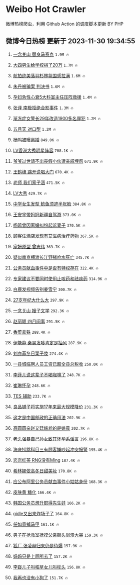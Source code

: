 # Weibo Hot Crawler 



微博热榜爬虫，利用 Github Action 的调度脚本更新 BY PHP 


## 微博今日热榜 更新于 2023-11-30 19:34:55 
1. [一念关山 替身马赛克](https://s.weibo.com/weibo?q=%E4%B8%80%E5%BF%B5%E5%85%B3%E5%B1%B1%20%E6%9B%BF%E8%BA%AB%E9%A9%AC%E8%B5%9B%E5%85%8B&t=31&band_rank=1&Refer=top) `1.9M 🔥` 

1. [大四男生给学校捐了20万](https://s.weibo.com/weibo?q=%23%E5%A4%A7%E5%9B%9B%E7%94%B7%E7%94%9F%E7%BB%99%E5%AD%A6%E6%A0%A1%E6%8D%90%E4%BA%8620%E4%B8%87%23&t=31&band_rank=2&Refer=top) `1.7M 🔥` 

1. [航拍绝美落羽杉林氛围感拉满](https://s.weibo.com/weibo?q=%23%E8%88%AA%E6%8B%8D%E7%BB%9D%E7%BE%8E%E8%90%BD%E7%BE%BD%E6%9D%89%E6%9E%97%E6%B0%9B%E5%9B%B4%E6%84%9F%E6%8B%89%E6%BB%A1%23&t=31&band_rank=3&Refer=top) `1.6M 🔥` 

1. [朱丹被骗案 判决书](https://s.weibo.com/weibo?q=%E6%9C%B1%E4%B8%B9%E8%A2%AB%E9%AA%97%E6%A1%88%20%E5%88%A4%E5%86%B3%E4%B9%A6&t=31&band_rank=4&Refer=top) `1.6M 🔥` 

1. [孕妇急性心衰5大科室主任压阵救援](https://s.weibo.com/weibo?q=%23%E5%AD%95%E5%A6%87%E6%80%A5%E6%80%A7%E5%BF%83%E8%A1%B05%E5%A4%A7%E7%A7%91%E5%AE%A4%E4%B8%BB%E4%BB%BB%E5%8E%8B%E9%98%B5%E6%95%91%E6%8F%B4%23&t=31&band_rank=5&Refer=top) `1.4M 🔥` 

1. [张译 南极拒绝合影事件](https://s.weibo.com/weibo?q=%E5%BC%A0%E8%AF%91%20%E5%8D%97%E6%9E%81%E6%8B%92%E7%BB%9D%E5%90%88%E5%BD%B1%E4%BA%8B%E4%BB%B6&t=31&band_rank=6&Refer=top) `1.3M 🔥` 

1. [渐冻症女警长29年改造1900多名罪犯](https://s.weibo.com/weibo?q=%23%E6%B8%90%E5%86%BB%E7%97%87%E5%A5%B3%E8%AD%A6%E9%95%BF29%E5%B9%B4%E6%94%B9%E9%80%A01900%E5%A4%9A%E5%90%8D%E7%BD%AA%E7%8A%AF%23&t=31&band_rank=7&Refer=top) `1.2M 🔥` 

1. [五月天 对口型](https://s.weibo.com/weibo?q=%E4%BA%94%E6%9C%88%E5%A4%A9%20%E5%AF%B9%E5%8F%A3%E5%9E%8B&t=31&band_rank=8&Refer=top) `1.2M 🔥` 

1. [杨鸣被曝离婚](https://s.weibo.com/weibo?q=%23%E6%9D%A8%E9%B8%A3%E8%A2%AB%E6%9B%9D%E7%A6%BB%E5%A9%9A%23&t=31&band_rank=9&Refer=top) `849.0K 🔥` 

1. [LV香港大秀明星阵容](https://s.weibo.com/weibo?q=%23LV%E9%A6%99%E6%B8%AF%E5%A4%A7%E7%A7%80%E6%98%8E%E6%98%9F%E9%98%B5%E5%AE%B9%23&t=31&band_rank=10&Refer=top) `708.1K 🔥` 

1. [爷爷过世请不出丧假小伙遭亲戚埋怨](https://s.weibo.com/weibo?q=%23%E7%88%B7%E7%88%B7%E8%BF%87%E4%B8%96%E8%AF%B7%E4%B8%8D%E5%87%BA%E4%B8%A7%E5%81%87%E5%B0%8F%E4%BC%99%E9%81%AD%E4%BA%B2%E6%88%9A%E5%9F%8B%E6%80%A8%23&t=31&band_rank=11&Refer=top) `671.9K 🔥` 

1. [王鹤棣 踹开说唱大门](https://s.weibo.com/weibo?q=%E7%8E%8B%E9%B9%A4%E6%A3%A3%20%E8%B8%B9%E5%BC%80%E8%AF%B4%E5%94%B1%E5%A4%A7%E9%97%A8&t=31&band_rank=12&Refer=top) `670.4K 🔥` 

1. [老师 我们家子涵](https://s.weibo.com/weibo?q=%E8%80%81%E5%B8%88%20%E6%88%91%E4%BB%AC%E5%AE%B6%E5%AD%90%E6%B6%B5&t=31&band_rank=13&Refer=top) `471.5K 🔥` 

1. [LV大秀](https://s.weibo.com/weibo?q=LV%E5%A4%A7%E7%A7%80&t=31&band_rank=14&Refer=top) `429.7K 🔥` 

1. [中学女生发型 鲶鱼须遮半张脸](https://s.weibo.com/weibo?q=%E4%B8%AD%E5%AD%A6%E5%A5%B3%E7%94%9F%E5%8F%91%E5%9E%8B%20%E9%B2%B6%E9%B1%BC%E9%A1%BB%E9%81%AE%E5%8D%8A%E5%BC%A0%E8%84%B8&t=31&band_rank=15&Refer=top) `384.8K 🔥` 

1. [王安宇带妈妈新疆自驾游](https://s.weibo.com/weibo?q=%23%E7%8E%8B%E5%AE%89%E5%AE%87%E5%B8%A6%E5%A6%88%E5%A6%88%E6%96%B0%E7%96%86%E8%87%AA%E9%A9%BE%E6%B8%B8%23&t=31&band_rank=16&Refer=top) `373.0K 🔥` 

1. [杨鸣曾因离婚纠纷起诉妻子](https://s.weibo.com/weibo?q=%23%E6%9D%A8%E9%B8%A3%E6%9B%BE%E5%9B%A0%E7%A6%BB%E5%A9%9A%E7%BA%A0%E7%BA%B7%E8%B5%B7%E8%AF%89%E5%A6%BB%E5%AD%90%23&t=31&band_rank=17&Refer=top) `370.5K 🔥` 

1. [顾客住酒店发现有艾滋病治疗药物](https://s.weibo.com/weibo?q=%23%E9%A1%BE%E5%AE%A2%E4%BD%8F%E9%85%92%E5%BA%97%E5%8F%91%E7%8E%B0%E6%9C%89%E8%89%BE%E6%BB%8B%E7%97%85%E6%B2%BB%E7%96%97%E8%8D%AF%E7%89%A9%23&t=31&band_rank=18&Refer=top) `367.5K 🔥` 

1. [家妍原型 曾志伟](https://s.weibo.com/weibo?q=%E5%AE%B6%E5%A6%8D%E5%8E%9F%E5%9E%8B%20%E6%9B%BE%E5%BF%97%E4%BC%9F&t=31&band_rank=19&Refer=top) `363.7K 🔥` 

1. [疑似南京横渡长江野猪呛水死亡](https://s.weibo.com/weibo?q=%23%E7%96%91%E4%BC%BC%E5%8D%97%E4%BA%AC%E6%A8%AA%E6%B8%A1%E9%95%BF%E6%B1%9F%E9%87%8E%E7%8C%AA%E5%91%9B%E6%B0%B4%E6%AD%BB%E4%BA%A1%23&t=31&band_rank=20&Refer=top) `345.7K 🔥` 

1. [公务员献血事件中是否有特权存在](https://s.weibo.com/weibo?q=%23%E5%85%AC%E5%8A%A1%E5%91%98%E7%8C%AE%E8%A1%80%E4%BA%8B%E4%BB%B6%E4%B8%AD%E6%98%AF%E5%90%A6%E6%9C%89%E7%89%B9%E6%9D%83%E5%AD%98%E5%9C%A8%23&t=31&band_rank=21&Refer=top) `322.4K 🔥` 

1. [专家建议不要同时使用止咳药和祛痰药](https://s.weibo.com/weibo?q=%23%E4%B8%93%E5%AE%B6%E5%BB%BA%E8%AE%AE%E4%B8%8D%E8%A6%81%E5%90%8C%E6%97%B6%E4%BD%BF%E7%94%A8%E6%AD%A2%E5%92%B3%E8%8D%AF%E5%92%8C%E7%A5%9B%E7%97%B0%E8%8D%AF%23&t=31&band_rank=22&Refer=top) `314.9K 🔥` 

1. [白鹿发视频告别姜雪宁](https://s.weibo.com/weibo?q=%23%E7%99%BD%E9%B9%BF%E5%8F%91%E8%A7%86%E9%A2%91%E5%91%8A%E5%88%AB%E5%A7%9C%E9%9B%AA%E5%AE%81%23&t=31&band_rank=23&Refer=top) `300.7K 🔥` 

1. [27岁年纪大什么大](https://s.weibo.com/weibo?q=27%E5%B2%81%E5%B9%B4%E7%BA%AA%E5%A4%A7%E4%BB%80%E4%B9%88%E5%A4%A7&t=31&band_rank=24&Refer=top) `297.9K 🔥` 

1. [一念关山 嫂子文学](https://s.weibo.com/weibo?q=%E4%B8%80%E5%BF%B5%E5%85%B3%E5%B1%B1%20%E5%AB%82%E5%AD%90%E6%96%87%E5%AD%A6&t=31&band_rank=25&Refer=top) `292.3K 🔥` 

1. [赵丽颖 四月间事](https://s.weibo.com/weibo?q=%E8%B5%B5%E4%B8%BD%E9%A2%96%20%E5%9B%9B%E6%9C%88%E9%97%B4%E4%BA%8B&t=31&band_rank=26&Refer=top) `291.5K 🔥` 

1. [香菜拿铁](https://s.weibo.com/weibo?q=%E9%A6%99%E8%8F%9C%E6%8B%BF%E9%93%81&t=31&band_rank=27&Refer=top) `288.4K 🔥` 

1. [伊能静 秦昊发嗲肯定是抽风](https://s.weibo.com/weibo?q=%E4%BC%8A%E8%83%BD%E9%9D%99%20%E7%A7%A6%E6%98%8A%E5%8F%91%E5%97%B2%E8%82%AF%E5%AE%9A%E6%98%AF%E6%8A%BD%E9%A3%8E&t=31&band_rank=28&Refer=top) `287.9K 🔥` 

1. [刘亦菲冬日栗子妆](https://s.weibo.com/weibo?q=%23%E5%88%98%E4%BA%A6%E8%8F%B2%E5%86%AC%E6%97%A5%E6%A0%97%E5%AD%90%E5%A6%86%23&t=31&band_rank=29&Refer=top) `274.4K 🔥` 

1. [一县城临聘人员工资已超全县总税收](https://s.weibo.com/weibo?q=%23%E4%B8%80%E5%8E%BF%E5%9F%8E%E4%B8%B4%E8%81%98%E4%BA%BA%E5%91%98%E5%B7%A5%E8%B5%84%E5%B7%B2%E8%B6%85%E5%85%A8%E5%8E%BF%E6%80%BB%E7%A8%8E%E6%94%B6%23&t=31&band_rank=30&Refer=top) `250.0K 🔥` 

1. [李菲儿说这辈子不喝咖啡了](https://s.weibo.com/weibo?q=%E6%9D%8E%E8%8F%B2%E5%84%BF%E8%AF%B4%E8%BF%99%E8%BE%88%E5%AD%90%E4%B8%8D%E5%96%9D%E5%92%96%E5%95%A1%E4%BA%86&t=31&band_rank=31&Refer=top) `248.7K 🔥` 

1. [崔琳怀孕](https://s.weibo.com/weibo?q=%23%E5%B4%94%E7%90%B3%E6%80%80%E5%AD%95%23&t=31&band_rank=32&Refer=top) `248.6K 🔥` 

1. [TES 辅助](https://s.weibo.com/weibo?q=TES%20%E8%BE%85%E5%8A%A9&t=31&band_rank=33&Refer=top) `233.7K 🔥` 

1. [良品铺子将实施17年来最大规模降价](https://s.weibo.com/weibo?q=%23%E8%89%AF%E5%93%81%E9%93%BA%E5%AD%90%E5%B0%86%E5%AE%9E%E6%96%BD17%E5%B9%B4%E6%9D%A5%E6%9C%80%E5%A4%A7%E8%A7%84%E6%A8%A1%E9%99%8D%E4%BB%B7%23&t=31&band_rank=34&Refer=top) `231.3K 🔥` 

1. [这才是中国邮政的正确用法](https://s.weibo.com/weibo?q=%E8%BF%99%E6%89%8D%E6%98%AF%E4%B8%AD%E5%9B%BD%E9%82%AE%E6%94%BF%E7%9A%84%E6%AD%A3%E7%A1%AE%E7%94%A8%E6%B3%95&t=31&band_rank=35&Refer=top) `202.9K 🔥` 

1. [高圆圆亲赵又廷尴尬的是姚晨](https://s.weibo.com/weibo?q=%23%E9%AB%98%E5%9C%86%E5%9C%86%E4%BA%B2%E8%B5%B5%E5%8F%88%E5%BB%B7%E5%B0%B4%E5%B0%AC%E7%9A%84%E6%98%AF%E5%A7%9A%E6%99%A8%23&t=31&band_rank=36&Refer=top) `202.7K 🔥` 

1. [老头强暴自己孙女致其怀孕系谣言](https://s.weibo.com/weibo?q=%23%E8%80%81%E5%A4%B4%E5%BC%BA%E6%9A%B4%E8%87%AA%E5%B7%B1%E5%AD%99%E5%A5%B3%E8%87%B4%E5%85%B6%E6%80%80%E5%AD%95%E7%B3%BB%E8%B0%A3%E8%A8%80%23&t=31&band_rank=37&Refer=top) `196.8K 🔥` 

1. [海底捞跳科目三有顾客嫌吵起冲突报警](https://s.weibo.com/weibo?q=%23%E6%B5%B7%E5%BA%95%E6%8D%9E%E8%B7%B3%E7%A7%91%E7%9B%AE%E4%B8%89%E6%9C%89%E9%A1%BE%E5%AE%A2%E5%AB%8C%E5%90%B5%E8%B5%B7%E5%86%B2%E7%AA%81%E6%8A%A5%E8%AD%A6%23&t=31&band_rank=38&Refer=top) `195.4K 🔥` 

1. [恋恋红茶 RNG没有Ming](https://s.weibo.com/weibo?q=%E6%81%8B%E6%81%8B%E7%BA%A2%E8%8C%B6%20RNG%E6%B2%A1%E6%9C%89Ming&t=31&band_rank=39&Refer=top) `187.4K 🔥` 

1. [希林娜依高冬日甜美妆](https://s.weibo.com/weibo?q=%23%E5%B8%8C%E6%9E%97%E5%A8%9C%E4%BE%9D%E9%AB%98%E5%86%AC%E6%97%A5%E7%94%9C%E7%BE%8E%E5%A6%86%23&t=31&band_rank=40&Refer=top) `170.8K 🔥` 

1. [应公布阿里公务员献血事件小姑姑身份](https://s.weibo.com/weibo?q=%23%E5%BA%94%E5%85%AC%E5%B8%83%E9%98%BF%E9%87%8C%E5%85%AC%E5%8A%A1%E5%91%98%E7%8C%AE%E8%A1%80%E4%BA%8B%E4%BB%B6%E5%B0%8F%E5%A7%91%E5%A7%91%E8%BA%AB%E4%BB%BD%23&t=31&band_rank=41&Refer=top) `168.3K 🔥` 

1. [皮肤黄 糖化](https://s.weibo.com/weibo?q=%E7%9A%AE%E8%82%A4%E9%BB%84%20%E7%B3%96%E5%8C%96&t=31&band_rank=42&Refer=top) `166.4K 🔥` 

1. [韩国公务员想升职得先生娃](https://s.weibo.com/weibo?q=%23%E9%9F%A9%E5%9B%BD%E5%85%AC%E5%8A%A1%E5%91%98%E6%83%B3%E5%8D%87%E8%81%8C%E5%BE%97%E5%85%88%E7%94%9F%E5%A8%83%23&t=31&band_rank=43&Refer=top) `166.2K 🔥` 

1. [gidle又出来炸场子了](https://s.weibo.com/weibo?q=gidle%E5%8F%88%E5%87%BA%E6%9D%A5%E7%82%B8%E5%9C%BA%E5%AD%90%E4%BA%86&t=31&band_rank=44&Refer=top) `164.8K 🔥` 

1. [任如意掉马甲](https://s.weibo.com/weibo?q=%23%E4%BB%BB%E5%A6%82%E6%84%8F%E6%8E%89%E9%A9%AC%E7%94%B2%23&t=31&band_rank=45&Refer=top) `161.1K 🔥` 

1. [男子在抢救室抚摸父亲额头崩溃大哭](https://s.weibo.com/weibo?q=%23%E7%94%B7%E5%AD%90%E5%9C%A8%E6%8A%A2%E6%95%91%E5%AE%A4%E6%8A%9A%E6%91%B8%E7%88%B6%E4%BA%B2%E9%A2%9D%E5%A4%B4%E5%B4%A9%E6%BA%83%E5%A4%A7%E5%93%AD%23&t=31&band_rank=46&Refer=top) `159.3K 🔥` 

1. [狐厂 张凌赫归来仍是待爆](https://s.weibo.com/weibo?q=%E7%8B%90%E5%8E%82%20%E5%BC%A0%E5%87%8C%E8%B5%AB%E5%BD%92%E6%9D%A5%E4%BB%8D%E6%98%AF%E5%BE%85%E7%88%86&t=31&band_rank=47&Refer=top) `157.9K 🔥` 

1. [妈妈只是上厕所去了](https://s.weibo.com/weibo?q=%23%E5%A6%88%E5%A6%88%E5%8F%AA%E6%98%AF%E4%B8%8A%E5%8E%95%E6%89%80%E5%8E%BB%E4%BA%86%23&t=31&band_rank=48&Refer=top) `157.2K 🔥` 

1. [李嶷儿子叫稻草女儿叫枕头](https://s.weibo.com/weibo?q=%23%E6%9D%8E%E5%B6%B7%E5%84%BF%E5%AD%90%E5%8F%AB%E7%A8%BB%E8%8D%89%E5%A5%B3%E5%84%BF%E5%8F%AB%E6%9E%95%E5%A4%B4%23&t=31&band_rank=49&Refer=top) `156.8K 🔥` 

1. [我再也没有小狗了](https://s.weibo.com/weibo?q=%E6%88%91%E5%86%8D%E4%B9%9F%E6%B2%A1%E6%9C%89%E5%B0%8F%E7%8B%97%E4%BA%86&t=31&band_rank=50&Refer=top) `151.7K 🔥` 

